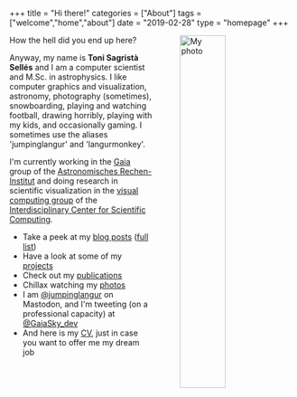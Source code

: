 +++
title = "Hi there!"
categories = ["About"]
tags = ["welcome","home","about"]
date = "2019-02-28"
type = "homepage"
+++

<img src="/img/myself_col.jpg"
     alt="My photo"
     style="float: right; margin-left: 50px; width: 40%" />

How the hell did you end up here?

Anyway, my name is **Toni Sagristà Sellés** and I am a computer scientist and M.Sc. in astrophysics. I like computer graphics and visualization, astronomy, photography (sometimes), snowboarding, playing and watching football, drawing horribly, playing with my kids, and occasionally gaming. I sometimes use the aliases 'jumpinglangur' and 'langurmonkey'.

I'm currently working in the [Gaia](https://sci.esa.int/web/gaia) group of the [Astronomisches Rechen-Institut](https://ari.uni-heidelberg.de) and doing research in scientific visualization in the [visual computing group](https://vcg.iwr.uni-heidelberg.de) of the [Interdisciplinary Center for Scientific Computing](https://www.iwr.uni-heidelberg.de).

- Take a peek at my [blog posts](/blog) ([full list](/posts-list))
- Have a look at some of my [projects](/projects)
- Check out my [publications](/papers)
- Chillax watching my [photos](https://flickr.com/photos/tonisagrista/)
- I am [@jumpinglangur](https://mastodont.cat/@jumpinglangur) on Mastodon, and I'm tweeting (on a professional capacity) at [@GaiaSky_dev](https://twitter.com/GaiaSky_dev)
- And here is my [CV](/resume), just in case you want to offer me my dream job

